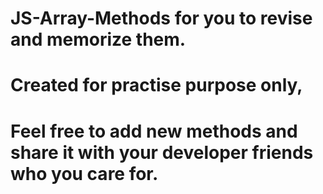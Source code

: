 # JS-Array-Methods for you to revise and memorize them.



# Created for practise purpose only, 

# Feel free to add new methods and share it with your developer friends who you care for. 
